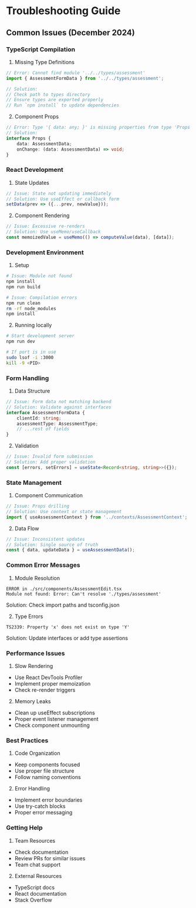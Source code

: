 # Troubleshooting Guide

## Common Issues (December 2024)

### TypeScript Compilation

1. Missing Type Definitions
```typescript
// Error: Cannot find module '../../types/assessment'
import { AssessmentFormData } from '../../types/assessment';

// Solution:
// Check path to types directory
// Ensure types are exported properly
// Run `npm install` to update dependencies
```

2. Component Props
```typescript
// Error: Type '{ data: any; }' is missing properties from type 'Props'
// Solution:
interface Props {
    data: AssessmentData;
    onChange: (data: AssessmentData) => void;
}
```

### React Development

1. State Updates
```typescript
// Issue: State not updating immediately
// Solution: Use useEffect or callback form
setData(prev => ({...prev, newValue}));
```

2. Component Rendering
```typescript
// Issue: Excessive re-renders
// Solution: Use useMemo/useCallback
const memoizedValue = useMemo(() => computeValue(data), [data]);
```

### Development Environment

1. Setup
```bash
# Issue: Module not found
npm install
npm run build

# Issue: Compilation errors
npm run clean
rm -rf node_modules
npm install
```

2. Running locally
```bash
# Start development server
npm run dev

# If port is in use
sudo lsof -i :3000
kill -9 <PID>
```

### Form Handling

1. Data Structure
```typescript
// Issue: Form data not matching backend
// Solution: Validate against interfaces
interface AssessmentFormData {
    clientId: string;
    assessmentType: AssessmentType;
    // ...rest of fields
}
```

2. Validation
```typescript
// Issue: Invalid form submission
// Solution: Add proper validation
const [errors, setErrors] = useState<Record<string, string>>({});
```

### State Management

1. Component Communication
```typescript
// Issue: Props drilling
// Solution: Use context or state management
import { useAssessmentContext } from '../contexts/AssessmentContext';
```

2. Data Flow
```typescript
// Issue: Inconsistent updates
// Solution: Single source of truth
const { data, updateData } = useAssessmentData();
```

### Common Error Messages

1. Module Resolution
```
ERROR in ./src/components/AssessmentEdit.tsx
Module not found: Error: Can't resolve './types/assessment'
```
Solution: Check import paths and tsconfig.json

2. Type Errors
```
TS2339: Property 'x' does not exist on type 'Y'
```
Solution: Update interfaces or add type assertions

### Performance Issues

1. Slow Rendering
- Use React DevTools Profiler
- Implement proper memoization
- Check re-render triggers

2. Memory Leaks
- Clean up useEffect subscriptions
- Proper event listener management
- Check component unmounting

### Best Practices

1. Code Organization
- Keep components focused
- Use proper file structure
- Follow naming conventions

2. Error Handling
- Implement error boundaries
- Use try-catch blocks
- Proper error messaging

### Getting Help

1. Team Resources
- Check documentation
- Review PRs for similar issues
- Team chat support

2. External Resources
- TypeScript docs
- React documentation
- Stack Overflow
